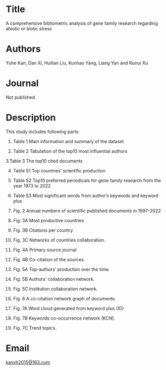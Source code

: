 # Title
A comprehensive bibliometric analysis of gene family research regarding abiotic or biotic stress

# Authors
Yuhe Kan, Dan Xi, Huilian Liu, Kunhao Yang, Liang Yan and Ruirui Xu

# Journal
Not published

# Description
This study includes following parts:

1. Table 1 Main information and summary of the dataset

2. Table 2 Tabulation of the top10 most influential authors

3.Table 3 The top10 cited documents

4. Table S1 Top countries’ scientific production

5. Table S2 Top10 preferred periodicals for gene family research from the year 1973 to 2022

6. Table S3 Most significant words from author’s keywords and keyword plus

7. Fig. 2 Annual numbers of scientific published documents in 1997–2022

8. Fig. 3A Most productive countries 

9. Fig. 3B Citations per country 

10. Fig. 3C Networks of countries collaboration.

11. Fig. 4A Primary source journal 

12. Fig. 4B Co-citation of the sources. 

13. Fig. 5A Top-authors' production over the time. 

14. Fig. 5B Authors' collaboration network. 

15. Fig. 5C Institution collaboration network. 

16. Fig. 6 A co-citation network graph of documents. 

17. Fig. 7A Word cloud generated from keyword plus (ID) 

18. Fig. 7B Keywords co-occurrence network (KCN).  

19. Fig. 7C Trend topics. 

# Email
kanyh2015@163.com
